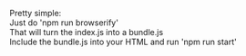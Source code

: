 Pretty simple: <br>
Just do 'npm run browserify' <br>
That will turn the index.js into a bundle.js <br>
Include the bundle.js into your HTML and run 'npm run start'